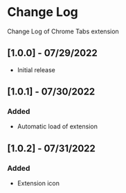 # Change Log

Change Log of Chrome Tabs extension

## [1.0.0] - 07/29/2022

- Initial release

## [1.0.1] - 07/30/2022

### Added

- Automatic load of extension

## [1.0.2] - 07/31/2022

### Added

- Extension icon

<!--
Structure
## [version] - date
### Added
- 
### Changed
- 
### Removed
- 
### Fixed
- 
-->